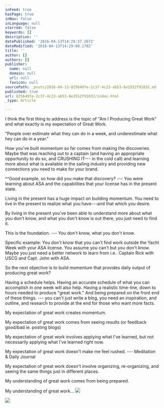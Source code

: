 ```yaml
---
inFeed: true
hasPage: true
inNav: false
inLanguage: null
starred: false
keywords: []
description: ''
datePublished: '2016-04-13T14:29:37.267Z'
dateModified: '2016-04-13T14:29:08.178Z'
title: ''
author: []
authors: []
publisher:
  name: null
  domain: null
  url: null
  favicon: null
sourcePath: _posts/2016-04-13-825649fe-2c37-4c23-ab53-8e2552f91032.md
published: true
url: 825649fe-2c37-4c23-ab53-8e2552f91032/index.html
_type: Article

---
```

I think the first thing to address is the topic of "Am I Producing Great Work" and what exactly is my expectation of Great Work.

"People over estimate what they can do in a week, and underestimate what hey can do in a year."

How you've built momentum so far comes from making the discoveries. Maybe that was reaching out to a captain (and having an appropriate opportunity to do so, and CRUSHING IT--- in the cold call) and learning more about what is available in the sailing industry and providing new connections you need to make for your brand.

^^Good example, so how did you make that discovery? --- You were learning about ASA and the capabilities that your license has in the present state.

Living in the present has a huge impact on building momentum. You need to live in the present to realize what you have---and that which you desire.

By living in the present you've been able to understand more about what you don't know, and what you don't know is out there, you just need to find it. 

This is the foundation. ---  You don't know, what you don't know. 

Specific example: You don't know that you can't find work outside the Yacht Week with your ASA license. You assume you can't but you don't know. Maybe you just need a better network to learn from i.e.. Captain Rick with USCG and Capt. John with ASA.

So the next objective is to build momentum that provides daily output of producing great work? 

Having a schedule helps. Having an accurate schedule of what you can accomplish in one week will also help. Having a realistic time-line, down to hours needed to produce "great work." And being prepared on the front end of these things. --- you can't just write a blog, you need an inspiration, and outline, and research to provide at the end for those who want more facts. 

My expectation of great work creates momentum. 

My expectation of great work comes from seeing results (or feedback good/bad ie. posting blogs) 

My expectation of great work involves applying what I've learned, but not necessarily applying what I've learned right now. 

My expectation of great work doesn't make me feel rushed. --- Meditation & Daily Journal

My expectation of great work doesn't involve organizing, re-organizing, and seeing the same things just in different places. 

My understanding of great work comes from being prepared. 

My understanding of great work... ![](https://the-grid-user-content.s3-us-west-2.amazonaws.com/d8a84d7f-dc82-447e-9f69-632a150b8f85.jpg)

  
![](https://the-grid-user-content.s3-us-west-2.amazonaws.com/98c4a507-7fa1-4fb4-8ef5-3d52e1006262.jpg)